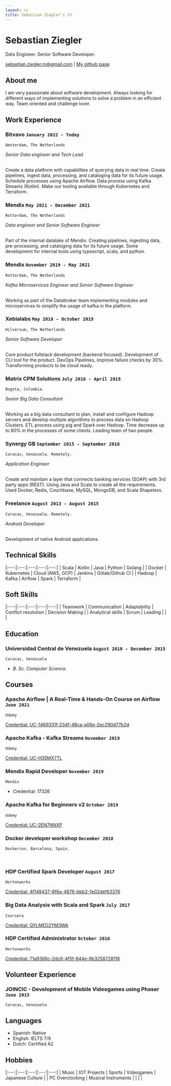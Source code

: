 ```yaml
---
layout: cv
title: Sebastian Ziegler's CV
---
```

# Sebastian Ziegler
Data Engineer. Senior Software Developer.

<div id="webaddress">
<a href="sebastian.ziegler.m@gmail.com">sebastian.ziegler.m@gmail.com</a>
| <a href="https://github.com/sebastian-ziegler">My github page</a>
</div>


## About me

I am very passionate about software development. Always looking for different ways of implementing solutions to solve a problem in an efficient way. Team oriented and challenge lover.

## Work Experience
### **Bitvavo** `January 2022 - Today`
```
Amsterdam, The Netherlands
```
_Senior Data engineer and Tech Lead_<br><br>

Create a data platform with capabilities of querying data in real time. Create pipelines, ingest data, processing, and cataloging data for its future usage. Schedule processes using Apache Airflow. Data process using Kafka Streams (Kotlin). Make our tooling available through Kubernetes and Terraform.

### **Mendix** `May 2021 - December 2021`
```
Rotterdam, The Netherlands
```
_Data engineer and Senior Software Engineer_<br><br>

Part of the internal datalake of Mendix. Creating pipelines, ingesting data, pre-processing, and cataloging data for its future usage. Some development for internal tools using typescript, scala, and python.

### **Mendix** `November 2019 - May 2021`
```
Rotterdam, The Netherlands
```
_Kafka Microservices Engineer and Senior Software Engineer_<br><br>

Working as part of the Databroker team implementing modules and microservices to simplify the usage of kafka in the platform.

### **Xebialabs** `May 2018 - October 2019`
```
Hilversum, The Netherlands
```
_Senior Software Developer_<br><br>

Core product fullstack development (backend focused). Development of CLI tool for the product. DevOps Pipelines, improve failure checks by 30%. Transforming products to be cloud ready.

### **Matrix CPM Solutions** `July 2016 - April 2018`
```
Bogota, Colombia
```
_Senior Big Data Consultant_<br><br>

Working as a big data consultant to plan, install and configure Hadoop servers and develop multiple algorithms to process data on Hadoop Clusters. ETL process using pig and Spark over Hadoop. Time decrease up to 80% in the processes of some clients. Leading team of two people.

### **Synergy GB** `September 2015 - September 2016`
```
Caracas, Venezuela. Remotely.
```
_Application Engineer_<br><br>

Create and maintain a layer that connects banking services (SOAP) with 3rd party apps (REST). Using Java and Scala to create all the requirements. Used Docker, Redis, Couchbase, MySQL, MongoDB, and Scala Shapeless.

### **Freelance** `August 2013 - August 2015`
```
Caracas, Venezuela. Remotely.
```
_Android Developer_<br><br>

Development of native Android applications.


## Technical Skills

|:---:|:---:|:---:|:---:|:---:|
| Scala | Kotlin | Java | Python | Golang |
| Docker | Kubernetes | Cloud (AWS, GCP) | Jenkins | Gitlab/Github CI |
| Hadoop  | Kafka | Airflow | Spark | Terraform |

## Soft Skills

|:---:|:---:|:---:|:---:|:---:|
| Teamwork | Communication | Adaptability | Conflict resolution | Decision Making |
| Analytical skills | Scrum | Leading |  |  |

## Education

### **Universidad Central de Venezuela** `August 2010 - December 2015`
```
Caracas, Venezuela
```
- _B. Sc. Computer Science._ 

## Courses

### **Apache Airflow | A Real-Time & Hands-On Course on Airflow** `June 2021`
```
Udemy
```
<a href="https://www.udemy.com/certificate/UC-1469331f-234f-48ca-a06e-2ec290d77b2d/">Credential: UC-1469331f-234f-48ca-a06e-2ec290d77b2d</a>

### **Apache Kafka - Kafka Streams** `November 2019`
```
Udemy
```
<a href="https://www.udemy.com/certificate/UC-H35MX7TL/">Credential: UC-H35MX7TL</a>

### **Mendix Rapid Developer** `November 2019`
```
Mendix
```
- Credential: 17326

### **Apache Kafka for Beginners v2** `October 2019`
```
Udemy
```
<a href="https://www.udemy.com/certificate/UC-2EN7NNXP/">Credential: UC-2EN7NNXP</a>

### **Docker developer workshop** `December 2018`
```
Dockercon. Barcelona, Spain.
```
<br>

### **HDP Certified Spark Developer** `August 2017`
```
Hortonworks
```
<a href="http://bcert.me/smubensf">Credential: 4f148437-8f6a-4876-bbb2-1e02def63376</a>

### **Big Data Analysis with Scala and Spark** `July 2017`
```
Coursera
```
<a href="https://www.coursera.org/account/accomplishments/verify/QYLMED2YM3WA">Credential: QYLMED2YM3WA</a>

### **HDP Certified Administrator** `October 2016`
```
Hortonworks
```
<a href="http://bcert.me/pdaagzpx">Credential: 71a9366c-2dc6-4f5f-844e-9b3258728118</a>

## Volunteer Experience

### **JOINCIC - Development of Mobile Videogames using Phaser** `June 2015`
```
Caracas, Venezuela
```

## Languages
- Spanish: Native
- English: IELTS 7/9
- Dutch: Certified A2

## Hobbies

|:---:|:---:|:---:|:---:|:---:|
| Music | IOT Projects | Sports | Videogames | Japanese Culture |
| PC Overclocking | Musical Instruments |  |  |  |


<!-- ### Footer

Last updated: Oct 2022 -->


